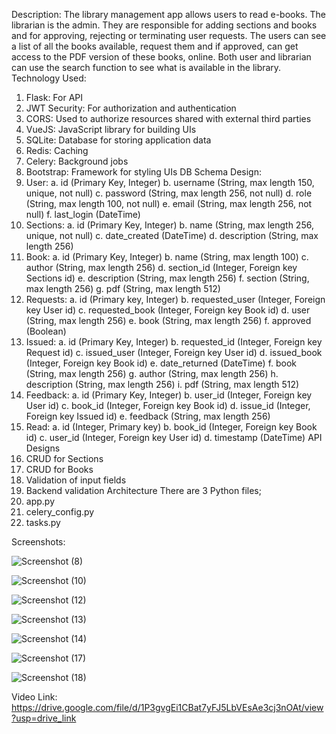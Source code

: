 Description:
The library management app allows users to read e-books. The librarian is the admin. They are 
responsible for adding sections and books and for approving, rejecting or terminating user 
requests. The users can see a list of all the books available, request them and if approved, can get 
access to the PDF version of these books, online. Both user and librarian can use the search 
function to see what is available in the library.
Technology Used:
  1. Flask: For API
  2. JWT Security: For authorization and authentication
  3. CORS: Used to authorize resources shared with external third parties
  4. VueJS: JavaScript library for building UIs
  5. SQLite: Database for storing application data
  6. Redis: Caching
  7. Celery: Background jobs
  8. Bootstrap: Framework for styling UIs
DB Schema Design:
  1. User:
    a. id (Primary Key, Integer)
    b. username (String, max length 150, unique, not null)
    c. password (String, max length 256, not null)
    d. role (String, max length 100, not null)
    e. email (String, max length 256, not null)
    f. last_login (DateTime)
  2. Sections:
    a. id (Primary Key, Integer)
    b. name (String, max length 256, unique, not null)
    c. date_created (DateTime)
    d. description (String, max length 256)
  3. Book:
    a. id (Primary Key, Integer)
    b. name (String, max length 100)
    c. author (String, max length 256)
    d. section_id (Integer, Foreign key Sections id)
    e. description (String, max length 256)
    f. section (String, max length 256)
    g. pdf (String, max length 512)
  4. Requests:
    a. id (Primary key, Integer)
    b. requested_user (Integer, Foreign key User id)
    c. requested_book (Integer, Foreign key Book id)
    d. user (String, max length 256)
    e. book (String, max length 256)
    f. approved (Boolean)
  5. Issued:
    a. id (Primary Key, Integer)
    b. requested_id (Integer, Foreign key Request id)
    c. issued_user (Integer, Foreign key User id)
    d. issued_book (Integer, Foreign key Book id)
    e. date_returned (DateTime)
    f. book (String, max length 256)
    g. author (String, max length 256)
    h. description (String, max length 256)
    i. pdf (String, max length 512)
  6. Feedback:
    a. id (Primary Key, Integer)
    b. user_id (Integer, Foreign key User id)
    c. book_id (Integer, Foreign key Book id)
    d. issue_id (Integer, Foreign key Issued id)
    e. feedback (String, max length 256)
  7. Read:
    a. id (Integer, Primary key)
    b. book_id (Integer, Foreign key Book id)
    c. user_id (Integer, Foreign key User id)
    d. timestamp (DateTime)
API Designs
  1. CRUD for Sections
  2. CRUD for Books
  3. Validation of input fields
  4. Backend validation
Architecture
There are 3 Python files;
  1. app.py
  2. celery_config.py
  3. tasks.py

Screenshots:

![Screenshot (8)](https://github.com/user-attachments/assets/0ffed665-968e-41bc-9e87-991caf719ec2)

![Screenshot (10)](https://github.com/user-attachments/assets/a7bf9ec2-59d9-4bdc-ba1e-9eae779aebd7)

![Screenshot (12)](https://github.com/user-attachments/assets/9ba5e408-9245-4b07-9a1c-bdd5bf535a44)

![Screenshot (13)](https://github.com/user-attachments/assets/af7b4242-1116-4cba-85e5-92e203c165f1)

![Screenshot (14)](https://github.com/user-attachments/assets/7651a039-8182-4a46-8a55-b853d31c014b)

![Screenshot (17)](https://github.com/user-attachments/assets/836d83d5-9635-42ef-8a9e-6b079ad798d5)

![Screenshot (18)](https://github.com/user-attachments/assets/ed10198f-f89b-4dc2-a70c-53279c58b2bd)

Video Link: https://drive.google.com/file/d/1P3gvgEi1CBat7yFJ5LbVEsAe3cj3nOAt/view?usp=drive_link
